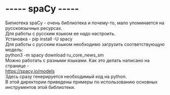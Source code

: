 # ----- spaCy -----
Билиотека spaCy - очень библиотека и почему-то, мало упоминается на русскоязычных ресурсах.<br>
Для работы с русским языком ее надо настроить.<br>
Установка - pip install -U spacy <br>
Для работы с русским языком необходимо загрузить соответствующую модель:<br>
python3 -m spacy download ru_core_news_sm <br>
Можно работать с разными языками. Как это делать написано на странице - <br>
https://spacy.io/models <br>
Здесь сразу генерируется необходимый код на python.<br>
В этой директории приведены примеры по использованию основных инструментов этой библиотеки.<br>